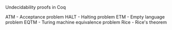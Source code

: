 Undecidability proofs in Coq

ATM - Acceptance problem
HALT - Halting problem
ETM - Empty language problem
EQTM - Turing machine equivalence problem
Rice - Rice's theorem

